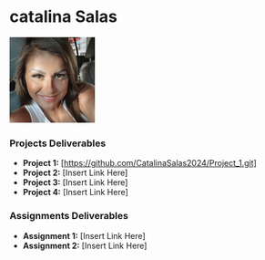 # catalina Salas
<img src="./assets/cata.jpg" style="width:150px;"/>

### Projects Deliverables
- **Project 1:** [https://github.com/CatalinaSalas2024/Project_1.git]
- **Project 2:** [Insert Link Here]
- **Project 3:** [Insert Link Here]
- **Project 4:** [Insert Link Here]

### Assignments Deliverables
- **Assignment 1:** [Insert Link Here]
- **Assignment 2:** [Insert Link Here]





